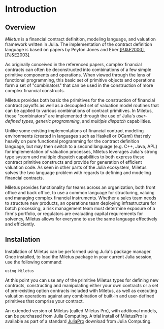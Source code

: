 # Introduction

## Overview

*Miletus* is a financial contract definition, modeling language, and valuation framework written in Julia.  The implementation of the contract definition language is based on papers by Peyton Jones and Eber [[PJ&E2000]](http://research.microsoft.com/en-us/um/people/simonpj/Papers/financial-contracts/contracts-icfp.htm),[[PJ&E2003]](http://citeseerx.ist.psu.edu/viewdoc/summary?doi=10.1.1.14.7885).

As originally conceived in the referenced papers, complex financial contracts can often be deconstructed into combinations of a few simple primitive components and operations.   When viewed through the lens of functional programming, this basic set of primitive objects and operations form a set of "combinators" that can be used in the construction of more complex financial constructs.

Miletus provides both basic the primitives for the construction of financial contract payoffs as well as a decoupled set of valuation model routines that can be applied to various combinations of contract primitives.  In Miletus, these "combinators" are implemented through the use of Julia's *user-defined types*, *generic programming*, and *multiple dispatch* capabilities.

Unlike some existing implementations of financial contract modeling environments (created in languages such as Haskell or OCaml) that rely heavily on pure functional programming for the contract definition language, but may then switch to a second language (e.g. C++, Java, APL) for implementation of valuation processes, Miletus leverages Julia's strong type system and multiple dispatch capabilities to both express these contract primitive constructs and provide for generation of efficient valuation code.  As seen in other parts of the Julia ecosystem, Miletus solves the two language problem with regards to defining and modeling financial contracts.

Miletus provides functionality for teams across an organization, both front office and back office, to use a common language for structuring, valuing and managing complex financial instruments.  Whether a sales team needs to structure new products, an operations team deploying infrastructure for batch processing, a risk management team must determine exposure of a firm's portfolio, or regulators are evaluating capital requirements for solvency, Miletus allows for everyone to use the same language effectively and efficiently.

## Installation

Installation of Miletus can be performed using Julia's package manager. Once installed, to load the Miletus package in your current Julia session, use the following command:

```@example
using Miletus
```

At this point you can use any of the primitive Miletus types for defining new contracts, constructing and manipulating either your own contracts or a set of pre-existing option contracts included with Miletus, as well as executing valuation operations against any combination of built-in and user-defined primitives that comprise your contract.

An extended version of Miletus (called Miletus Pro), with additonal models, can be purchased from Julia Computing. A trial install of MiletusPro is available as part of a standard [JuliaPro](https://juliacomputing.com/products/juliapro.html#t01) download from Julia Computing. 
